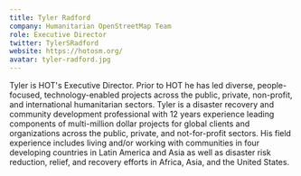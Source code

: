 ```yaml
---
title: Tyler Radford
company: Humanitarian OpenStreetMap Team
role: Executive Director
twitter: TylerSRadford
website: https://hotosm.org/
avatar: tyler-radford.jpg
---
```


Tyler is HOT's Executive Director. Prior to HOT he has led diverse, people-focused, technology-enabled projects across the public, private, non-profit, and international humanitarian sectors. Tyler is a disaster recovery and community development professional with 12 years experience leading components of multi-million dollar projects for global clients and organizations across the public, private, and not-for-profit sectors. His field experience includes living and/or working with communities in four developing countries in Latin America and Asia as well as disaster risk reduction, relief, and recovery efforts in Africa, Asia, and the United States.
